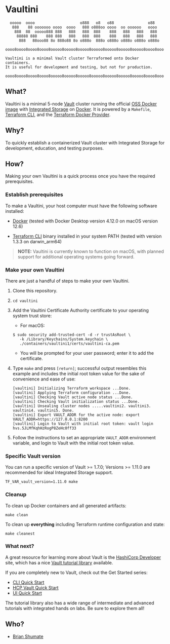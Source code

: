 # Vaultini

```plaintext
  ooooo  oooo                    o888   o8   o88               o88
   888    88 ooooooo oooo  oooo   888 o888oo oooo  oo oooooo   oooo
    888  88  ooooo888 888   888   888  888    888   888   888   888
     88888 888    888 888   888   888  888    888   888   888   888
      888   88ooo88 8o 888o88 8o o888o  888o o888o o888o o888o o888o

oooo8oooo8oooo8oooo8ooooo8ooooo8ooooo8ooooo8ooooo8ooooo8ooooo8oooo8ooo

Vaultini is a minimal Vault cluster Terraformed onto Docker containers.
It is useful for development and testing, but not for production.

oooo8oooo8oooo8oooo8ooooo8ooooo8ooooo8ooooo8ooooo8ooooo8ooooo8oooo8ooo
```

## What?

Vaultini is a minimal 5-node [Vault](https://www.vaultproject.io) cluster running the official [OSS Docker image](https://hub.docker.com/_/vault/) with [Integrated Storage](https://developer.hashicorp.com/vault/docs/configuration/storage/raft) on [Docker](https://www.docker.com/products/docker-desktop/). It is powered by a `Makefile`, [Terraform CLI](https://developer.hashicorp.com/terraform/cli), and the [Terraform Docker Provider](https://registry.terraform.io/providers/kreuzwerker/docker/latest/docs).

## Why?

To quickly establish a containerized Vault cluster with Integrated Storage for development, education, and testing purposes.

## How?

Making your own Vaultini is a quick process once you have the required prerequisites.

### Establish prerequisites

To make a Vaultini, your host computer must have the following software installed:

- [Docker](https://www.docker.com/products/docker-desktop/) (tested with Docker Desktop version 4.12.0 on macOS version 12.6)

- [Terraform CLI](https://developer.hashicorp.com/terraform/downloads) binary installed in your system PATH (tested with version 1.3.3 on darwin_arm64)

> **NOTE:** Vaultini is currently known to function on macOS, with planned support for additional operating systems going forward.

### Make your own Vaultini

There are just a handful of steps to make your own Vaultini.

1. Clone this repository.

2. `cd vaultini`

3. Add the Vaultini Certificate Authority certificate to your operating system trust store:

   - For macOS:

   ```shell
   $ sudo security add-trusted-cert -d -r trustAsRoot \
      -k /Library/Keychains/System.keychain \
      ./containers/vaultini1/certs/vaultini-ca.pem
   ```

     - You will be prompted for your user password; enter it to add the certificate.

4. Type `make` and press `[return]`; successful output resembles this example and includes the initial root token value for the sake of convenience and ease of use:

   ```plaintext
   [vaultini] Initializing Terraform workspace ...Done.
   [vaultini] Applying Terraform configuration ...Done.
   [vaultini] Checking Vault active node status ...Done.
   [vaultini] Checking Vault initialization status ...Done.
   [vaultini] Unsealing cluster nodes .....vaultini2. vaultini3. vaultini4. vaultini5. Done.
   [vaultini] Export VAULT_ADDR for the active node: export VAULT_ADDR=https://127.0.0.1:8200
   [vaultini] Login to Vault with initial root token: vault login hvs.5JLMfKqhHzRogP8ZeHc0ff33
   ```

5. Follow the instructions to set an appropriate `VAULT_ADDR` environment variable, and login to Vault with the initial root token value.

### Specific Vault version

You can run a specific version of Vault >= 1.7.0; Versions >= 1.11.0 are recommended for ideal Integrated Storage support.

```shell
TF_VAR_vault_version=1.11.0 make
```

### Cleanup

To clean up Docker containers and all generated artifacts:

```shell
make clean
```

To clean up **everything** including Terraform runtime configuration and state:

```shell
make cleanest
```

### What next?

A great resource for learning more about Vault is the [HashiCorp Developer](https://developer.hashicorp.com) site, which has a nice [Vault tutorial library](https://developer.hashicorp.com/tutorials/library?product=vault) available.

If you are completely new to Vault, check out the Get Started series:

- [CLI Quick Start](https://developer.hashicorp.com/vault/tutorials/getting-started)
- [HCP Vault Quick Start](https://developer.hashicorp.com/vault/tutorials/cloud)
- [UI Quick Start](https://developer.hashicorp.com/vault/tutorials/getting-started-ui)

The tutorial library also has a wide range of intermediate and advanced tutorials with integrated hands on labs. Be sure to explore them all!

## Who?

- [Brian Shumate](https://github.com/brianshumate)
